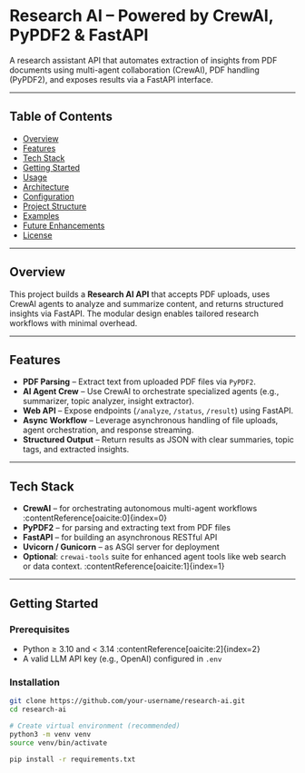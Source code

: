 # Research AI – Powered by CrewAI, PyPDF2 & FastAPI

A research assistant API that automates extraction of insights from PDF documents using multi-agent collaboration (CrewAI), PDF handling (PyPDF2), and exposes results via a FastAPI interface.

---

## Table of Contents

- [Overview](#overview)  
- [Features](#features)  
- [Tech Stack](#tech-stack)  
- [Getting Started](#getting-started)  
- [Usage](#usage)  
- [Architecture](#architecture)  
- [Configuration](#configuration)  
- [Project Structure](#project-structure)  
- [Examples](#examples)  
- [Future Enhancements](#future-enhancements)  
- [License](#license)

---

## Overview

This project builds a **Research AI API** that accepts PDF uploads, uses CrewAI agents to analyze and summarize content, and returns structured insights via FastAPI. The modular design enables tailored research workflows with minimal overhead.

---

## Features

- **PDF Parsing** – Extract text from uploaded PDF files via `PyPDF2`.
- **AI Agent Crew** – Use CrewAI to orchestrate specialized agents (e.g., summarizer, topic analyzer, insight extractor).
- **Web API** – Expose endpoints (`/analyze`, `/status`, `/result`) using FastAPI.
- **Async Workflow** – Leverage asynchronous handling of file uploads, agent orchestration, and response streaming.
- **Structured Output** – Return results as JSON with clear summaries, topic tags, and extracted insights.

---

## Tech Stack

- **CrewAI** – for orchestrating autonomous multi-agent workflows :contentReference[oaicite:0]{index=0}  
- **PyPDF2** – for parsing and extracting text from PDF files  
- **FastAPI** – for building an asynchronous RESTful API  
- **Uvicorn / Gunicorn** – as ASGI server for deployment  
- **Optional**: `crewai-tools` suite for enhanced agent tools like web search or data context. :contentReference[oaicite:1]{index=1}  

---

## Getting Started

### Prerequisites

- Python ≥ 3.10 and < 3.14 :contentReference[oaicite:2]{index=2}  
- A valid LLM API key (e.g., OpenAI) configured in `.env`

### Installation

```bash
git clone https://github.com/your-username/research-ai.git
cd research-ai

# Create virtual environment (recommended)
python3 -m venv venv
source venv/bin/activate

pip install -r requirements.txt
